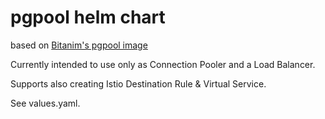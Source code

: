 # pgpool helm chart

based on [Bitanim's pgpool image](https://hub.docker.com/r/bitnami/pgpool)

Currently intended to use only as Connection Pooler and a Load Balancer.

Supports also creating Istio Destination Rule & Virtual Service.

See values.yaml.
